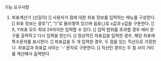 기능 요구사항
1. 좌표계산기 (선길이)
[] 사용자가 점에 대한 좌표 정보를 입력하는 메뉴를 구성한다.
[] 좌표 정보는 괄호"(", ")"로 둘러쌓여 있으며 쉼표(,)로 x값과 y값을 구분한다.
[] X, Y좌표 모두 최대 24까지만 입력할 수 있다.
[] 입력 범위를 초과할 경우 에러 문구를 출력하고 다시 입력을 받는다.
[] 정상적인 좌표값을 입력한 경우, 해당 좌표에 특수문자를 표시한다.
[] 좌표값을 두 개 입력한 경우, 두 점을 있는 직선으로 가정한다. 좌표값과 좌표값 사이는 '-' 문자로 구분한다.
[] 직선인 경우는 두 점 사이 거리를 계산해서 출력한다